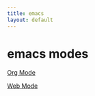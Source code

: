 ```yaml
---
title: emacs
layout: default
---
```

emacs modes
===========

[Org Mode](https://orgmode.org)

[Web Mode](https://web-mode.org)
